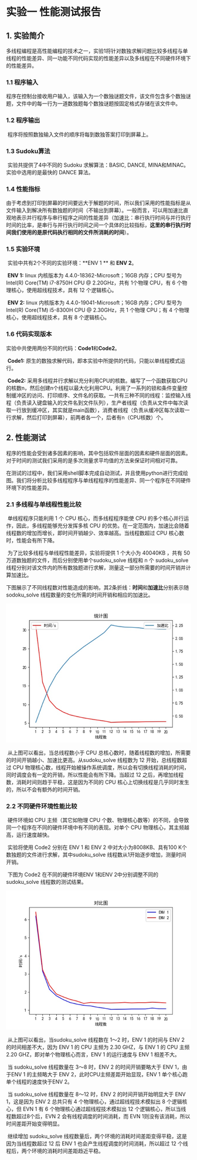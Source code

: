 # 实验一 性能测试报告



## 1. 实验简介

​		多线程编程是高性能编程的技术之一，实验1将针对数独求解问题比较多线程与单线程的性能差异、同一功能不同代码实现的性能差异以及多线程在不同硬件环境下的性能差异。

### 1.1 程序输入

​		程序在控制台接收用户输入，该输入为一个数独谜题文件，该文件包含多个数独谜题，文件中的每一行为一道数独题每个数独谜题按固定格式存储在该文件中。

### 1.2 程序输出

​		程序将按照数独输入文件的顺序将每到数独答案打印到屏幕上。

### 1.3 Sudoku算法

​		实验共提供了4中不同的 Sudoku 求解算法：BASIC, DANCE, MINA和MINAC。实验中选用的是最快的 DANCE 算法。



### 1.4 性能指标

​		由于考虑到打印到屏幕的时间要远大于解题的时间，所以我们采用的性能指标是从文件输入到解决所有数独题的时间（不输出到屏幕）。一般而言，可以用加速比直观地表示并行程序与串行程序之间的性能差异（加速比：串行执行时间与并行执行时间的比率，是串行与并行执行时间之间一个具体的比较指标，**这里的串行执行时间我们使用的是原代码执行相同的文件所消耗的时间**）。



### 1.5 实验环境

​		实验中共有2个不同的实验环境：**ENV 1 ** 和  **ENV 2**。

​		**ENV 1:** linux 内核版本为 4.4.0-18362-Microsoft；16GB 内存；CPU 型号为 Intel(R) Core(TM) i7-8750H CPU @ 2.20GHz，共有  1个物理 CPU，有 6 个物理核心，使用超线程技术，具有 12 个逻辑核心。

​		**ENV 2:** linux 内核版本为 4.4.0-19041-Microsoft；16GB 内存；CPU 型号为 Intel(R) Core(TM) i5-8300H CPU @ 2.30GHz，共 1 个物理 CPU；有 4 个物理核心，使用超线程技术，具有 8 个逻辑核心。



### 1.6 代码实现版本

​		实验中共使用两份不同的代码：**Code1**和**Code2**。

​		**Code1:** 原生的数独求解代码，即本实验中所提供的代码，只能以单线程模式运行。

​		**Code2:** 采用多线程并行求解以充分利用CPU的核数。编写了一个函数获取CPU的核数n，然后创建n个线程以最大化利用CPU。利用了一系列的锁和条件变量控制缓冲区的访问、打印顺序、文件名的获取。一共有三种不同的线程：监控输入线程（负责读入键盘输入的文件名到文件队列），生产者线程（负责从文件中每次读取一行放到缓冲区，其实就是main函数），消费者线程（负责从缓冲区每次读取一行求解，然后打印到屏幕），前两者各一个，后者有n（CPU核数）个。



## 2. 性能测试

​		程序的性能会受到诸多因素的影响，其中包括软件层面的因素和硬件层面的因素。对于时间的测试我们采用的是多次测量求平均值的方法来保证时间相对可靠。

​		在测试的过程中，我们采用shell脚本完成自动测试，并且使用python进行完成绘图。我们将分析比较多线程程序与单线程程序的性能差异、同一个程序在不同硬件环境下的性能差异。



### 2.1 多线程与单线程性能比较

​		单线程程序只能利用 1 个 CPU 核心，而多线程程序能使 CPU 的多个核心并行运作，因此，多线程能够充分发挥多核 CPU 的优势。在一定范围内，加速比会随着线程数的增加而增长，即时间开销越少、效率越高。当线程数超过 CPU 核心数时，性能会有所下降。

​		为了比较多线程与单线程性能差异，实验将提供 1 个大小为 40040KB ，共有 50 万道数独题的文件，而后分别使用单个sudoku_solve 线程和 n 个 sudoku_solve 线程分别对该文件内的所有数独题进行求解，测量这一部分所需要的时间开销并计算加速比。

​		下图展示了不同线程数对性能造成的影响，其2条折线：**时间**和**加速比**分别表示随 sodoku_solve 线程数量的变化所需的时间开销和相应的加速比。

<div align="center"><img src="img\运行时间及加速比.jpg" alt="运行时间及加速比" title="运行时间及加速比" /></div>

​		从上图可以看出，当总线程数小于 CPU 总核心数时，随着线程数的增加，所需要的时间开销越小、加速比更高。从sudoku_solve 线程数为 12 开始，总线程数超过 CPU 物理核心数，线程开始被操作系统调度，所以会有切换线程消耗的时间，同时调度会有一定的开销，所以性能会有所下降。当超过 12 之后，再增加线程数，消耗时间则趋于平稳，这是因为不同的 CPU 核心上切换线程是几乎同时发生的，所以不会有额外的时间开销。



### 2.2 不同硬件环境性能比较

​		硬件环境如 CPU 主频（其它如物理 CPU 个数、物理核心数等）的不同，会导致同一个程序在不同的硬件环境中有不同的表现。对单个 CPU 物理核心，其主频越高，运行速度越快。

​		实验将使用 Code2 分别在 ENV 1 和 ENV 2 中对大小为8008KB、具有100 K个数独题的文件进行求解，其中sudoku_solve 线程数从1开始逐步增加，测量时间开销。

​		下图为 Code2 在不同的硬件环境ENV 1和ENV 2中分别调整不同的 sudoku_solve 线程数的测试结果。

<div align="center"><img src="img\不同环境对比.jpg" alt="不同环境对比" title="不同环境对比" /></div>

​		从上图可以看出，当sudoku_solve 线程数在 1～2 时，ENV 1 的时间与 ENV 2 的时间相差不大，因为 ENV 1 的 CPU 主频为 2.30 GHZ，与 ENV 1 的 CPU 主频 2.20 GHZ，即对单个物理核心而言，ENV 1 的运行速度与 ENV 1 相差不大。

​		当 sudoku_solve 线程数量在 3～8 时，ENV 2 的时间开销要略大于 ENV 1，由于ENV 1 的主频略大于 ENV 2，此时CPU主频差距开始显现，ENV 1 单个核心跑单个线程的速度快于ENV 2。

​		当 sudoku_solve 线程数量在 8～12 时，ENV 2 的时间开销开始明显大于 ENV 1，这是因为 ENV 2 总共只有 4 个物理核心，通过超线程技术模拟出 8 个逻辑核心，但 EVN 1 有 6 个物理核心通过超线程技术模拟出 12 个逻辑核心，所以当线程数超过8个后，EVN 2 会有线程调度的时间消耗，而 EVN 1则没有该消耗，所以时间差距开始变得明显。

​		继续增加 sudoku_solve 线程数量后，两个环境的消耗时间差距变得平稳，这是因为当线程数超过 12 后 ENV 1 也会产生线程调度的时间消耗，所以超过 12 个线程后，两个环境的消耗时间差距趋近平稳。

